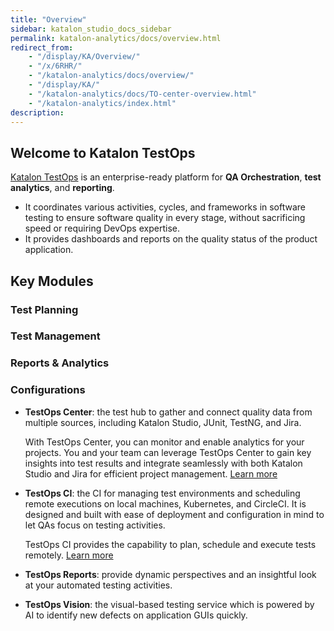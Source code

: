 ```yaml
---
title: "Overview" 
sidebar: katalon_studio_docs_sidebar
permalink: katalon-analytics/docs/overview.html 
redirect_from:
    - "/display/KA/Overview/"
    - "/x/6RHR/"
    - "/katalon-analytics/docs/overview/"
    - "/display/KA/"
    - "/katalon-analytics/docs/TO-center-overview.html"
    - "/katalon-analytics/index.html"
description: 
---
```

## Welcome to Katalon TestOps

[Katalon TestOps](https://testops.katalon.io/home) is an enterprise-ready platform for **QA Orchestration**, **test analytics**, and **reporting**.
- It coordinates various activities, cycles, and frameworks in software testing to ensure software quality in every stage, without sacrificing speed or requiring DevOps expertise.
- It provides dashboards and reports on the quality status of the product application.


## Key Modules

### Test Planning




### Test Management

### Reports & Analytics

### Configurations

- **TestOps Center**: the test hub to gather and connect quality data from multiple sources, including Katalon Studio, JUnit, TestNG, and Jira.

    With TestOps Center, you can monitor and enable analytics for your projects. You and your team can leverage TestOps Center to gain key insights into test results and integrate seamlessly with both Katalon Studio and Jira for efficient project management. [Learn more](https://docs.katalon.com/katalon-analytics/docs/TO-center-overview.html)

- **TestOps CI**: the CI for managing test environments and scheduling remote executions on local machines, Kubernetes, and CircleCI. It is designed and built with ease of deployment and configuration in mind to let QAs focus on testing activities.

    TestOps CI provides the capability to plan, schedule and execute tests remotely. [Learn more](https://docs.katalon.com/katalon-analytics/docs/kt-remote-execution.html)

- **TestOps Reports**: provide dynamic perspectives and an insightful look at your automated testing activities.

- **TestOps Vision**: the visual-based testing service which is powered by AI to identify new defects on application GUIs quickly.